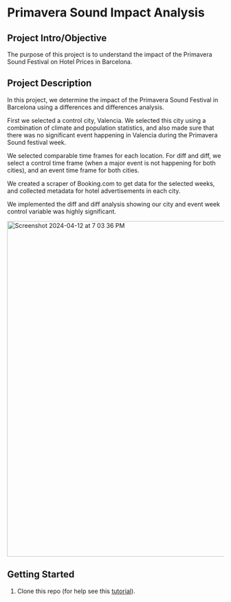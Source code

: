 
# Primavera Sound Impact Analysis

## Project Intro/Objective
The purpose of this project is to understand the impact of the Primavera Sound Festival on Hotel Prices in Barcelona. 

## Project Description
In this project, we determine the impact of the Primavera Sound Festival in Barcelona using a differences and differences analysis. 

First we selected a control city, Valencia. We selected this city using a combination of climate and population statistics, and also made sure that there was no significant event happening in Valencia during the Primavera Sound festival week. 

We selected comparable time frames for each location. For diff and diff, we select a control time frame (when a major event is not happening for both cities), and an event time frame for both cities.  

We created a scraper of Booking.com to get data for the selected weeks, and collected metadata for hotel advertisements in each city.

We implemented the diff and diff analysis showing our city and event week control variable was highly significant. 

<img width="782" alt="Screenshot 2024-04-12 at 7 03 36 PM" src="https://github.com/agbennett-bse/primavera_sound_impact_analysis/assets/145025558/fc877e9a-ade0-4759-b189-9557aeb649b2">

## Getting Started

1. Clone this repo (for help see this [tutorial](https://help.github.com/articles/cloning-a-repository/)).
    
